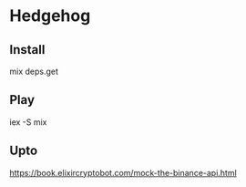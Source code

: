# Hedgehog

## Install
mix deps.get

## Play
iex -S mix

## Upto

https://book.elixircryptobot.com/mock-the-binance-api.html
